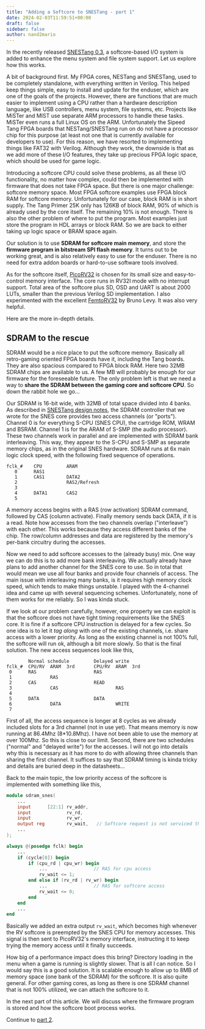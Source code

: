```yaml
---
title: "Adding a Softcore to SNESTang - part 1"
date: 2024-02-03T11:59:51+00:00
draft: false
sidebar: false
author: nand2mario
---
```


In the recently released [SNESTang 0.3](https://github.com/nand2mario/snestang/releases/tag/v0.3), a softcore-based I/O system is added to enhance the menu system and file system support. Let us explore how this works.

A bit of background first. My FPGA cores, NESTang and SNESTang, used to be completely standalone, with everything written in Verilog. This helped keep things simple, easy to install and update for the enduser, which are one of the  goals of the projects. However, there are functions that are much easier to implement using a CPU rather than a hardware description language, like USB controllers, menu system, file systems, etc. Projects like MiSTer and MIST use separate ARM processors to handle these tasks. MiSTer even runs a full Linux OS on the ARM. Unfortunately the Sipeed Tang FPGA boards that NESTang/SNESTang run on do not have a processor chip for this purpose (at least not one that is currently available for developers to use). For this reason, we have resorted to implementing things like FAT32 with Verilog. Although they work, the downside is that as we add more of these I/O features, they take up precious FPGA logic space, which should be used for game logic.

Introducing a softcore CPU could solve these problems, as all these I/O functionality, no matter how complex, could then be implemented with firmware that does not take FPGA space. But there is one major challenge: softcore memory space. Most FPGA softcore examples use FPGA block RAM for softcore memory. Unfortunately for our case, block RAM is in short supply. The Tang Primer 25K only has 126KB of block RAM, 90% of which is already used by the core itself. The remaining 10% is not enough. There is also the other problem of where to put the program. Most examples just store the program in HDL arrays or block RAM. So we are back to either taking up logic space or BRAM space again.

Our solution is to use **SDRAM for softcore main memory**, and store the **firmware program in bitstream SPI flash memory**. It turns out to be working great, and is also relatively easy to use for the enduser. There is no need for extra addon boards or hard-to-use software tools involved.

As for the softcore itself, [PicoRV32](https://github.com/YosysHQ/picorv32) is chosen for its small size and easy-to-control memory interface. The core runs in RV32I mode with no interrupt support. Total area of the softcore plus SD, OSD and UART is about 2000 LUTs, smaller than the previous Verilog SD implementation. I also experimented with the excellent [FemtoRV32](https://github.com/BrunoLevy/learn-fpga/tree/master/FemtoRV) by Bruno Levy. It was also very helpful. 

Here are the more in-depth details.

## SDRAM to the rescue

SDRAM would be a nice place to put the softcore memory. Basically all retro-gaming oriented FPGA boards have it, including the Tang boards. They are also spacious compared to FPGA block RAM. Here two 32MB SDRAM chips are available to us. A few MB will probably be enough for our firmware for the foreseeable future. The only problem left is that we need a way to **share the SDRAM between the gaming core and softcore CPU**. So down the rabbit hole we go...

Our SDRAM is 16-bit wide, with 32MB of total space divided into 4 banks. As described in [SNESTang design notes](https://github.com/nand2mario/snestang/blob/main/doc/design.md), the SDRAM controller that we wrote for the SNES core provides two access channels (or "ports"). Channel 0 is for everything S-CPU (SNES CPU), the cartridge ROM, WRAM and BSRAM. Channel 1 is for the ARAM of S-SMP (the audio processor). These two channels work in parallel and are implemented with SDRAM bank interleaving. This way, they appear to the S-CPU and S-SMP as separate memory chips, as in the original SNES hardware. SDRAM runs at 6x main logic clock speed, with the following fixed sequence of operations.

```
fclk_#    CPU         ARAM
   0      RAS1    
   1      CAS1        DATA2
   2                  RAS2/Refresh
   3                  
   4      DATA1       CAS2
   5                  
```

A memory access begins with a RAS (row activation) SDRAM command, followed by CAS (column activate). Finally memory sends back DATA, if it is a read. Note how accesses from the two channels overlap ("interleave") with each other. This works because they access different banks of the chip. The row/column addresses and data are registered by the memory's per-bank circuitry during the accesses.

Now we need to add softcore accesses to the (already busy) mix. One way we can do this is to add more bank interleaving. We actually already have plans to add another channel for the SNES core to use. So in total that would mean we use all four banks and provide four channels of access. The main issue with interleaving many banks, is it requires high memory clock speed, which tends to make things unstable. I played with the 4-channel idea and came up with several sequencing schemes. Unfortunately, none of them works for me reliably. So I was kinda stuck.

If we look at our problem carefully, however, one property we can exploit is that the softcore does not have tight timing requirements like the SNES core. It is fine if a softcore CPU instruction is delayed for a few cycles. So one idea is to let it *tag along* with one of the existing channels, i.e. share access with a lower priority. As long as the existing channel is not 100% full, the softcore will run ok, although a bit more slowly. So that is the final solution. The new access sequences look like this,

```
        Normal schedule         Delayed write
fclk_#  CPU/RV  ARAM  3rd       CPU/RV  ARAM  3rd
 0      RAS                     RAS           
 1              RAS                            
 2      CAS                     READ              
 3              CAS                     RAS         
 4                         
 5      DATA                    DATA                  
 6              DATA                    WRITE
 7                                 
```

First of all, the access sequence is longer at 8 cycles as we already included slots for a 3rd channel (not in use yet). That means memory is now running at 86.4Mhz (8*10.8Mhz). I have not been able to use the memory at over 100Mhz. So this is close to our limit. Second, there are two schedules ("normal" and "delayed write") for the accesses. I will not go into details why this is necessary as it has more to do with allowing three channels than sharing the first channel. It suffices to say that SDRAM timing is kinda tricky and details are buried deep in the datasheets...

Back to the main topic, the low priority access of the softcore is implemented with something like this,

```verilog
module sdram_snes(
    ...
    input      [22:1] rv_addr,
    input             rv_rd,
    input             rv_wr,
    output reg        rv_wait,   // Softcore request is not serviced this cycle
    ...
);

always @(posedge fclk) begin
    ...
    if (cycle[0]) begin
        if (cpu_rd | cpu_wr) begin
            ...                 // RAS for cpu access
            rv_wait <= 1;
        end else if (rv_rd | rv_wr) begin
            ...                 // RAS for softcore access
            rv_wait <= 0;
        end
    end
    ...
end
```

Basically we added an extra output `rv_wait`, which becomes high whenever the RV softcore is preempted by the SNES CPU for memory accesses. This signal is then sent to PicoRV32's memory interface, instructing it to keep trying the memory access until it finally succeeds.

How big of a performance impact does this bring? Directory loading in the menu when a game is running is slightly slower. That is all I can notice. So I would say this is a good solution. It is scalable enough to allow up to 8MB of memory space (one bank of the SDRAM) for the softcore. It is also quite general. For other gaming cores, as long as there is one SDRAM channel that is not 100% utilized, we can attach the softcore to it.

<!-- ![](menu_dir.jpg) -->

In the next part of this article. We will discuss where the firmware program is stored and how the softcore boot process works.

Continue to [part 2](../softcore_for_fpga_gaming_part_2).